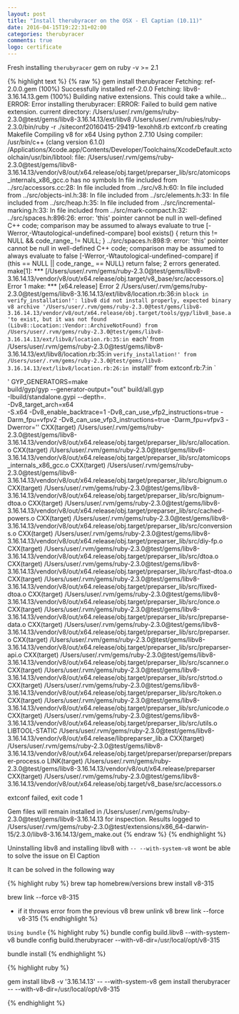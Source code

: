 ```yaml
---
layout: post
title: "Install therubyracer on the OSX - El Captian (10.11)"
date: 2016-04-15T19:22:31+02:00
categories: therubyracer
comments: true
logo: certificate
---
```


Fresh installing `therubyracer` gem on ruby -v >= 2.1

{% highlight text %}
{% raw %}
gem install therubyracer
Fetching: ref-2.0.0.gem (100%)
Successfully installed ref-2.0.0
Fetching: libv8-3.16.14.13.gem (100%)
Building native extensions.  This could take a while...
ERROR:  Error installing therubyracer:
  ERROR: Failed to build gem native extension.
    current directory: /Users/user/.rvm/gems/ruby-2.3.0@test/gems/libv8-3.16.14.13/ext/libv8
/Users/user/.rvm/rubies/ruby-2.3.0/bin/ruby -r ./siteconf20160415-29419-1exohh8.rb extconf.rb
creating Makefile
Compiling v8 for x64
Using python 2.7.10
Using compiler: /usr/bin/c++ (clang version 6.1.0)
/Applications/Xcode.app/Contents/Developer/Toolchains/XcodeDefault.xctoolchain/usr/bin/libtool: file: /Users/user/.rvm/gems/ruby-2.3.0@test/gems/libv8-3.16.14.13/vendor/v8/out/x64.release/obj.target/preparser_lib/src/atomicops_internals_x86_gcc.o has no symbols
In file included from ../src/accessors.cc:28:
In file included from ../src/v8.h:60:
In file included from ../src/objects-inl.h:38:
In file included from ../src/elements.h:33:
In file included from ../src/heap.h:35:
In file included from ../src/incremental-marking.h:33:
In file included from ../src/mark-compact.h:32:
../src/spaces.h:896:26: error: 'this' pointer cannot be null in well-defined C++ code; comparison may be assumed to always evaluate to true [-Werror,-Wtautological-undefined-compare]
  bool exists() { return this != NULL && code_range_ != NULL; }
../src/spaces.h:898:9: error: 'this' pointer cannot be null in well-defined C++ code; comparison may be assumed to always evaluate to false [-Werror,-Wtautological-undefined-compare]
    if (this == NULL || code_range_ == NULL) return false;
2 errors generated.
make[1]: *** [/Users/user/.rvm/gems/ruby-2.3.0@test/gems/libv8-3.16.14.13/vendor/v8/out/x64.release/obj.target/v8_base/src/accessors.o] Error 1
make: *** [x64.release] Error 2
/Users/user/.rvm/gems/ruby-2.3.0@test/gems/libv8-3.16.14.13/ext/libv8/location.rb:36:in `block in verify_installation!': libv8 did not install properly, expected binary v8 archive '/Users/user/.rvm/gems/ruby-2.3.0@test/gems/libv8-3.16.14.13/vendor/v8/out/x64.release/obj.target/tools/gyp/libv8_base.a'to exist, but it was not found (Libv8::Location::Vendor::ArchiveNotFound)
  from /Users/user/.rvm/gems/ruby-2.3.0@test/gems/libv8-3.16.14.13/ext/libv8/location.rb:35:in `each'
  from /Users/user/.rvm/gems/ruby-2.3.0@test/gems/libv8-3.16.14.13/ext/libv8/location.rb:35:in `verify_installation!'
  from /Users/user/.rvm/gems/ruby-2.3.0@test/gems/libv8-3.16.14.13/ext/libv8/location.rb:26:in `install!'
  from extconf.rb:7:in `<main>'
GYP_GENERATORS=make \
  build/gyp/gyp --generator-output="out" build/all.gyp \
                -Ibuild/standalone.gypi --depth=. \
                -Dv8_target_arch=x64 \
                -S.x64  -Dv8_enable_backtrace=1 -Dv8_can_use_vfp2_instructions=true -Darm_fpu=vfpv2 -Dv8_can_use_vfp3_instructions=true -Darm_fpu=vfpv3 -Dwerror=''
  CXX(target) /Users/user/.rvm/gems/ruby-2.3.0@test/gems/libv8-3.16.14.13/vendor/v8/out/x64.release/obj.target/preparser_lib/src/allocation.o
  CXX(target) /Users/user/.rvm/gems/ruby-2.3.0@test/gems/libv8-3.16.14.13/vendor/v8/out/x64.release/obj.target/preparser_lib/src/atomicops_internals_x86_gcc.o
  CXX(target) /Users/user/.rvm/gems/ruby-2.3.0@test/gems/libv8-3.16.14.13/vendor/v8/out/x64.release/obj.target/preparser_lib/src/bignum.o
  CXX(target) /Users/user/.rvm/gems/ruby-2.3.0@test/gems/libv8-3.16.14.13/vendor/v8/out/x64.release/obj.target/preparser_lib/src/bignum-dtoa.o
  CXX(target) /Users/user/.rvm/gems/ruby-2.3.0@test/gems/libv8-3.16.14.13/vendor/v8/out/x64.release/obj.target/preparser_lib/src/cached-powers.o
  CXX(target) /Users/user/.rvm/gems/ruby-2.3.0@test/gems/libv8-3.16.14.13/vendor/v8/out/x64.release/obj.target/preparser_lib/src/conversions.o
  CXX(target) /Users/user/.rvm/gems/ruby-2.3.0@test/gems/libv8-3.16.14.13/vendor/v8/out/x64.release/obj.target/preparser_lib/src/diy-fp.o
  CXX(target) /Users/user/.rvm/gems/ruby-2.3.0@test/gems/libv8-3.16.14.13/vendor/v8/out/x64.release/obj.target/preparser_lib/src/dtoa.o
  CXX(target) /Users/user/.rvm/gems/ruby-2.3.0@test/gems/libv8-3.16.14.13/vendor/v8/out/x64.release/obj.target/preparser_lib/src/fast-dtoa.o
  CXX(target) /Users/user/.rvm/gems/ruby-2.3.0@test/gems/libv8-3.16.14.13/vendor/v8/out/x64.release/obj.target/preparser_lib/src/fixed-dtoa.o
  CXX(target) /Users/user/.rvm/gems/ruby-2.3.0@test/gems/libv8-3.16.14.13/vendor/v8/out/x64.release/obj.target/preparser_lib/src/once.o
  CXX(target) /Users/user/.rvm/gems/ruby-2.3.0@test/gems/libv8-3.16.14.13/vendor/v8/out/x64.release/obj.target/preparser_lib/src/preparse-data.o
  CXX(target) /Users/user/.rvm/gems/ruby-2.3.0@test/gems/libv8-3.16.14.13/vendor/v8/out/x64.release/obj.target/preparser_lib/src/preparser.o
  CXX(target) /Users/user/.rvm/gems/ruby-2.3.0@test/gems/libv8-3.16.14.13/vendor/v8/out/x64.release/obj.target/preparser_lib/src/preparser-api.o
  CXX(target) /Users/user/.rvm/gems/ruby-2.3.0@test/gems/libv8-3.16.14.13/vendor/v8/out/x64.release/obj.target/preparser_lib/src/scanner.o
  CXX(target) /Users/user/.rvm/gems/ruby-2.3.0@test/gems/libv8-3.16.14.13/vendor/v8/out/x64.release/obj.target/preparser_lib/src/strtod.o
  CXX(target) /Users/user/.rvm/gems/ruby-2.3.0@test/gems/libv8-3.16.14.13/vendor/v8/out/x64.release/obj.target/preparser_lib/src/token.o
  CXX(target) /Users/user/.rvm/gems/ruby-2.3.0@test/gems/libv8-3.16.14.13/vendor/v8/out/x64.release/obj.target/preparser_lib/src/unicode.o
  CXX(target) /Users/user/.rvm/gems/ruby-2.3.0@test/gems/libv8-3.16.14.13/vendor/v8/out/x64.release/obj.target/preparser_lib/src/utils.o
  LIBTOOL-STATIC /Users/user/.rvm/gems/ruby-2.3.0@test/gems/libv8-3.16.14.13/vendor/v8/out/x64.release/libpreparser_lib.a
  CXX(target) /Users/user/.rvm/gems/ruby-2.3.0@test/gems/libv8-3.16.14.13/vendor/v8/out/x64.release/obj.target/preparser/preparser/preparser-process.o
  LINK(target) /Users/user/.rvm/gems/ruby-2.3.0@test/gems/libv8-3.16.14.13/vendor/v8/out/x64.release/preparser
  CXX(target) /Users/user/.rvm/gems/ruby-2.3.0@test/gems/libv8-3.16.14.13/vendor/v8/out/x64.release/obj.target/v8_base/src/accessors.o

extconf failed, exit code 1

Gem files will remain installed in /Users/user/.rvm/gems/ruby-2.3.0@test/gems/libv8-3.16.14.13 for inspection.
Results logged to /Users/user/.rvm/gems/ruby-2.3.0@test/extensions/x86_64-darwin-15/2.3.0/libv8-3.16.14.13/gem_make.out
{% endraw %}
{% endhighlight %}

Uninstalling libv8 and installing libv8 with `-- --with-system-v8` wont be able to solve the issue on El Caption

It can be solved in the following way


{% highlight ruby %}
brew tap homebrew/versions
brew install v8-315

brew link --force v8-315
- if it throws error from the previous v8
  brew unlink v8
  brew link --force v8-315
{% endhighlight %}

`Using bundle`
{% highlight ruby %}
bundle config build.libv8 --with-system-v8
bundle config build.therubyracer --with-v8-dir=/usr/local/opt/v8-315

bundle install
{% endhighlight %}

{% highlight ruby %}

gem install libv8 -v '3.16.14.13' -- --with-system-v8
gem install therubyracer -- --with-v8-dir=/usr/local/opt/v8-315

{% endhighlight %}


[jekyll-docs]: http://jekyllrb.com/docs/home
[jekyll-gh]:   https://github.com/jekyll/jekyll
[jekyll-talk]: https://talk.jekyllrb.com/

